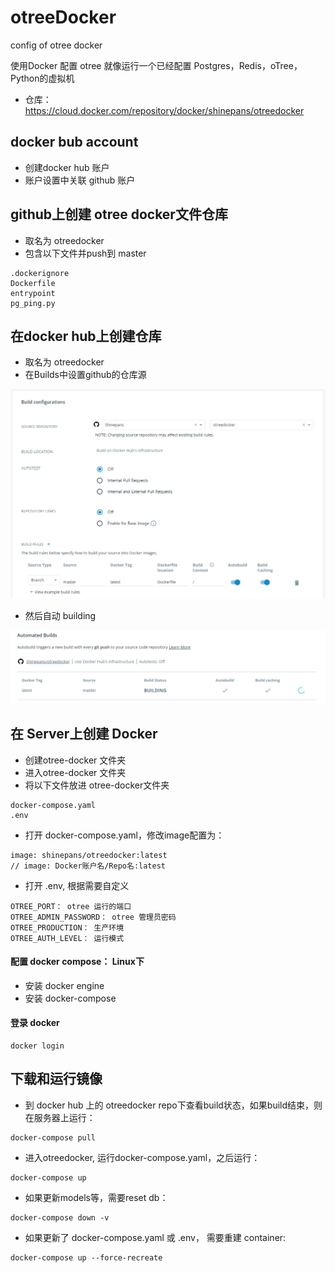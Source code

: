 # otreeDocker


config of otree docker

使用Docker 配置 otree 就像运行一个已经配置 Postgres，Redis，oTree，Python的虚拟机

- 仓库： https://cloud.docker.com/repository/docker/shinepans/otreedocker

## docker bub account

- 创建docker hub 账户
- 账户设置中关联 github 账户

## github上创建 otree docker文件仓库

- 取名为 otreedocker
- 包含以下文件并push到 master

```
.dockerignore
Dockerfile
entrypoint
pg_ping.py
```

## 在docker hub上创建仓库

- 取名为 otreedocker
- 在Builds中设置github的仓库源

![](./assets/buildConfig.png)

- 然后自动 building

![](./assets/autoBuilding.png)

## 在 Server上创建 Docker

- 创建otree-docker 文件夹
- 进入otree-docker 文件夹
- 将以下文件放进 otree-docker文件夹

```
docker-compose.yaml
.env
```

- 打开 docker-compose.yaml，修改image配置为：

```
image: shinepans/otreedocker:latest
// image: Docker账户名/Repo名:latest
```

- 打开 .env, 根据需要自定义

```
OTREE_PORT： otree 运行的端口
OTREE_ADMIN_PASSWORD： otree 管理员密码
OTREE_PRODUCTION： 生产环境
OTREE_AUTH_LEVEL： 运行模式
```

#### 配置 docker compose：  Linux下

- 安装 docker engine
- 安装 docker-compose

#### 登录 docker

```
docker login
```

## 下载和运行镜像

- 到 docker hub 上的 otreedocker repo下查看build状态，如果build结束，则在服务器上运行：

```
docker-compose pull
```

- 进入otreedocker, 运行docker-compose.yaml，之后运行：

```
docker-compose up
```

- 如果更新models等，需要reset db：

```
docker-compose down -v
```

- 如果更新了 docker-compose.yaml 或 .env， 需要重建 container:

```
docker-compose up --force-recreate
```
